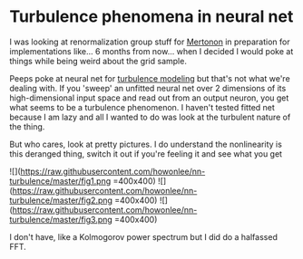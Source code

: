 Turbulence phenomena in neural net
===

I was looking at renormalization group stuff for [Mertonon](https://github.com/howonlee/mertonon) in preparation for implementations like... 6 months from now... when I decided I would poke at things while being weird about the grid sample.

Peeps poke at neural net for [turbulence modeling](https://pubs.aip.org/aip/pof/article-abstract/34/2/025111/2847083/Attention-enhanced-neural-network-models-for?redirectedFrom=fulltext) but that's not what we're dealing with. If you 'sweep' an unfitted neural net over 2 dimensions of its high-dimensional input space and read out from an output neuron, you get what seems to be a turbulence phenomenon. I haven't tested fitted net because I am lazy and all I wanted to do was look at the turbulent nature of the thing.

But who cares, look at pretty pictures. I do understand the nonlinearity is this deranged thing, switch it out if you're feeling it and see what you get

![](https://raw.githubusercontent.com/howonlee/nn-turbulence/master/fig1.png =400x400)
![](https://raw.githubusercontent.com/howonlee/nn-turbulence/master/fig2.png =400x400)
![](https://raw.githubusercontent.com/howonlee/nn-turbulence/master/fig3.png =400x400)

I don't have, like a Kolmogorov power spectrum but I did do a halfassed FFT.
